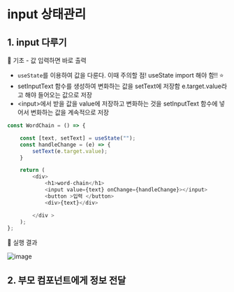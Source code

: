 # input 상태관리

## 1. input 다루기

:hatching_chick: 기초 - 값 입력하면 바로 출력

- `useState`를 이용하여 값을 다룬다. 
  이때 주의할 점! useState import 해야 함!! :star:
- setInputText 함수를 생성하여 변화하는 값을 setText에 저장함
  e.target.value라고 해야 들어오는 값으로 저장
- \<input>에서 받을 값을 value에 저장하고 변화하는 것을 setInputText 함수에 넣어서 변화하는 값을 계속적으로 저장

```js
const WordChain = () => {

    const [text, setText] = useState("");
    const handleChange = (e) => {
        setText(e.target.value);
    }

    return (
        <div>
            <h1>word-chain</h1>
            <input value={text} onChange={handleChange}></input>
            <button >입력 </button>
            <div>{text}</div>

        </div >
    );
};
```

:evergreen_tree: 실행 결과

![image](https://user-images.githubusercontent.com/44856614/94394207-bf884380-0197-11eb-80b5-4c0414354c66.png)





## 2. 부모 컴포넌트에게 정보 전달

